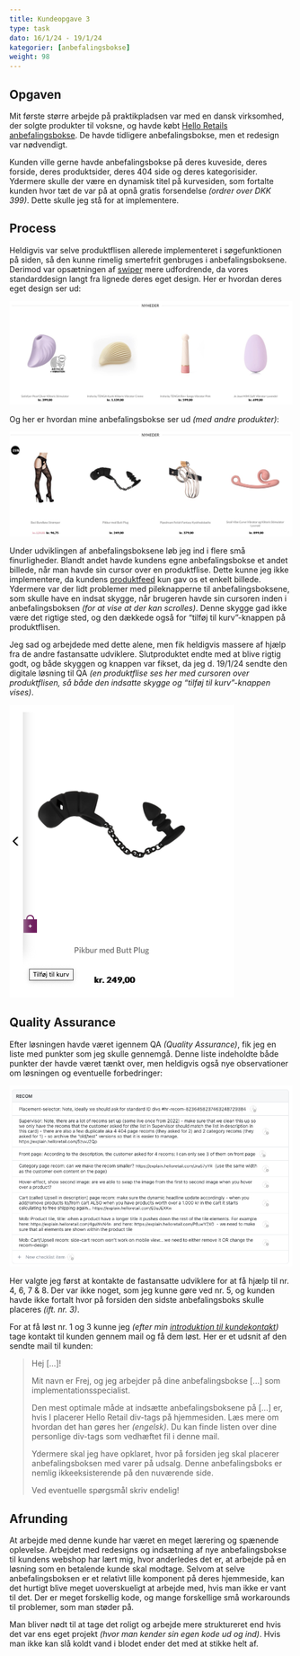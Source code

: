 ```yaml
---
title: Kundeopgave 3
type: task
dato: 16/1/24 - 19/1/24
kategorier: [anbefalingsbokse]
weight: 98
---
```

## Opgaven
Mit første større arbejde på praktikpladsen var med en dansk virksomhed, der solgte produkter til voksne, og havde købt [Hello Retails](https://helloretail.com) [anbefalingsbokse](/introduktion-til-anbefalingsbokse). De havde tidligere anbefalingsbokse, men et redesign var nødvendigt. 

Kunden ville gerne havde anbefalingsbokse på deres kuveside, deres forside, deres produktsider, deres 404 side og deres kategorisider. Ydermere skulle der være en dynamisk titel på kurvesiden, som fortalte kunden hvor tæt de var på at opnå gratis forsendelse *(ordrer over DKK 399)*. Dette skulle jeg stå for at implementere.

## Process

Heldigvis var selve produktflisen allerede implementeret i søgefunktionen på siden, så den kunne rimelig smertefrit genbruges i anbefalingsboksene. Derimod var opsætningen af [swiper](https://swiperjs.com/) mere udfordrende, da vores standarddesign langt fra lignede deres eget design. Her er hvordan deres eget design ser ud:

![Gammel Anbefalingsboks](gammel-anbefalingsboks.jpeg)

Og her er hvordan mine anbefalingsbokse ser ud *(med andre produkter)*:

![Ny Anbefalingsboks](ny-anbefalingsboks.jpeg)

Under udviklingen af anbefalingsboksene løb jeg ind i flere små finurligheder. Blandt andet havde kundens egne anbefalingsbokse et andet billede, når man havde sin cursor over en produktflise. Dette kunne jeg ikke implementere, da kundens [produktfeed](/introduktion-til-produktfeed) kun gav os et enkelt billede. Ydermere var der lidt problemer med pileknapperne til anbefalingsboksene, som skulle have en indsat skygge, når brugeren havde sin cursoren inden i anbefalingsboksen *(for at vise at der kan scrolles)*. Denne skygge gad ikke være det rigtige sted, og den dækkede også for “tilføj til kurv”-knappen på produktflisen.

Jeg sad og arbejdede med dette alene, men fik heldigvis massere af hjælp fra de andre fastansatte udviklere. Slutproduktet endte med at blive rigtig godt, og både skyggen og knappen var fikset, da jeg d. 19/1/24 sendte den digitale løsning til QA *(en produktflise ses her med cursoren over produktflisen, så både den indsatte skygge og “tilføj til kurv”-knappen vises)*.

![Færdig produktflise i anbefalingdsboksen](faerdig-produktflise.png)

## Quality Assurance

Efter løsningen havde været igennem QA *(Quality Assurance)*, fik jeg en liste med punkter som jeg skulle gennemgå. Denne liste indeholdte både punkter der havde været tænkt over, men heldigvis også nye observationer om løsningen og eventuelle forbedringer:

![QA Feedback](qa-feedback.png)

Her valgte jeg først at kontakte de fastansatte udviklere for at få hjælp til nr. 4, 6, 7 & 8. Der var ikke noget, som jeg kunne gøre ved nr. 5, og kunden havde ikke fortalt hvor på forsiden den sidste anbefalingsboks skulle placeres *(ift. nr. 3)*. 

For at få løst nr. 1 og 3 kunne jeg *(efter min [introduktion til kundekontakt](/introduktion-til-kundekontakt))* tage kontakt til kunden gennem mail og få dem løst. Her er et udsnit af den sendte mail til kunden:


>Hej [...]!
>
>Mit navn er Frej, og jeg arbejder på dine anbefalingsbokse [...] som implementationsspecialist.
>
>Den mest optimale måde at indsætte anbefalingsboksene på [...] er, hvis I placerer Hello Retail div-tags på hjemmesiden. Læs mere om hvordan det han gøres her *(engelsk)*. Du kan finde listen over dine personlige div-tags som vedhæftet fil i denne mail.
>
>Ydermere skal jeg have opklaret, hvor på forsiden jeg skal placerer anbefalingsboksen med varer på udsalg. Denne anbefalingsboks er nemlig ikkeeksisterende på den nuværende side. 
>
>Ved eventuelle spørgsmål skriv endelig!


## Afrunding

At arbejde med denne kunde har været en meget lærering og spænende oplevelse. Arbejdet med redesigns og indsætning af nye anbefalingsbokse til kundens webshop har lært mig, hvor anderledes det er, at arbejde på en løsning som en betalende kunde skal modtage. Selvom at selve anbefalingsboksen er et relativt lille komponent på deres hjemmeside, kan det hurtigt blive meget uoverskueligt at arbejde med, hvis man ikke er vant til det. Der er meget forskellig kode, og mange forskellige små workarounds til problemer, som man støder på.

Man bliver nødt til at tage det roligt og arbejde mere struktureret end hvis det var ens eget projekt *(hvor man kender sin egen kode ud og ind)*. Hvis man ikke kan slå koldt vand i blodet ender det med at stikke helt af. 